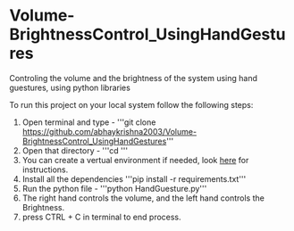 # Volume-BrightnessControl_UsingHandGestures
Controling the volume and the brightness of the system using hand guestures, using python libraries 

To run this project on your local system follow the following steps:

1. Open terminal and type - '''git clone https://github.com/abhaykrishna2003/Volume-BrightnessControl_UsingHandGestures'''
2. Open that directory - '''cd <FOLDERNAME>'''
3. You can create a vertual environment if needed, look [here](https://docs.python.org/3/library/venv.html) for instructions.
4. Install all the dependencies '''pip install -r requirements.txt'''
5. Run the python file - '''python HandGuesture.py'''
6. The right hand controls the volume, and the left hand controls the Brightness.
7. press CTRL + C in terminal to end process.
